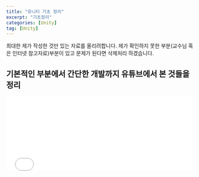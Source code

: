 ```yaml
---
title: "유니티 기초 정리"
excerpt: "기초정리"
categories: [Unity]
tag: [Unity]
---
```

최대한 제가 작성한 것만 있는 자료를 올리려합니다.
제가 확인하지 못한 부분(교수님 혹은 인터넷 참고자료)부분이 있고 문제가 된다면 삭제처리 하겠습니다.

기본적인 부분에서 간단한 개발까지 유튜브에서 본 것들을 정리
---
<embed src = '{{ "assets/pdfs/Univ_Lecture/Unity_Simple.pdf" | relative_url }}' type="application/pdf" width="100%" height="200px" />